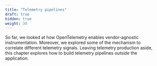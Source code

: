 ```yaml
---
title: "Telemetry pipelines"
draft: true
hidden: true
weight: 30
---
```


So far, we looked at how OpenTelemetry enables vendor-agnostic instrumentation.
Moreover, we explored some of the mechanism to correlate different telemetry signals.
Leaving telemetry production aside, this chapter explores how to build telemetry pipelines *outside* the application.